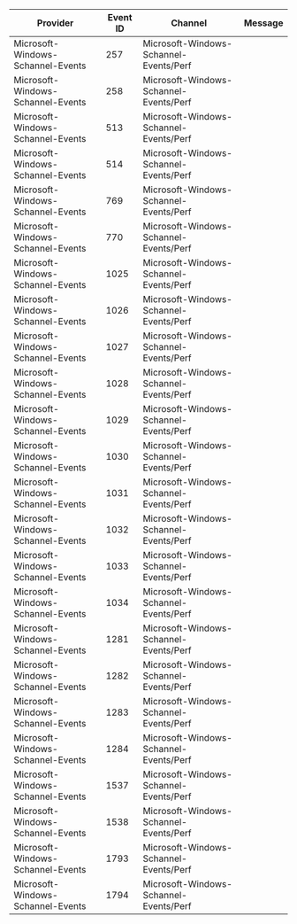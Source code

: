 Provider                           |  Event ID  |  Channel                                 |  Message
-----------------------------------|------------|------------------------------------------|---------
Microsoft-Windows-Schannel-Events  |  257       |  Microsoft-Windows-Schannel-Events/Perf  |
Microsoft-Windows-Schannel-Events  |  258       |  Microsoft-Windows-Schannel-Events/Perf  |
Microsoft-Windows-Schannel-Events  |  513       |  Microsoft-Windows-Schannel-Events/Perf  |
Microsoft-Windows-Schannel-Events  |  514       |  Microsoft-Windows-Schannel-Events/Perf  |
Microsoft-Windows-Schannel-Events  |  769       |  Microsoft-Windows-Schannel-Events/Perf  |
Microsoft-Windows-Schannel-Events  |  770       |  Microsoft-Windows-Schannel-Events/Perf  |
Microsoft-Windows-Schannel-Events  |  1025      |  Microsoft-Windows-Schannel-Events/Perf  |
Microsoft-Windows-Schannel-Events  |  1026      |  Microsoft-Windows-Schannel-Events/Perf  |
Microsoft-Windows-Schannel-Events  |  1027      |  Microsoft-Windows-Schannel-Events/Perf  |
Microsoft-Windows-Schannel-Events  |  1028      |  Microsoft-Windows-Schannel-Events/Perf  |
Microsoft-Windows-Schannel-Events  |  1029      |  Microsoft-Windows-Schannel-Events/Perf  |
Microsoft-Windows-Schannel-Events  |  1030      |  Microsoft-Windows-Schannel-Events/Perf  |
Microsoft-Windows-Schannel-Events  |  1031      |  Microsoft-Windows-Schannel-Events/Perf  |
Microsoft-Windows-Schannel-Events  |  1032      |  Microsoft-Windows-Schannel-Events/Perf  |
Microsoft-Windows-Schannel-Events  |  1033      |  Microsoft-Windows-Schannel-Events/Perf  |
Microsoft-Windows-Schannel-Events  |  1034      |  Microsoft-Windows-Schannel-Events/Perf  |
Microsoft-Windows-Schannel-Events  |  1281      |  Microsoft-Windows-Schannel-Events/Perf  |
Microsoft-Windows-Schannel-Events  |  1282      |  Microsoft-Windows-Schannel-Events/Perf  |
Microsoft-Windows-Schannel-Events  |  1283      |  Microsoft-Windows-Schannel-Events/Perf  |
Microsoft-Windows-Schannel-Events  |  1284      |  Microsoft-Windows-Schannel-Events/Perf  |
Microsoft-Windows-Schannel-Events  |  1537      |  Microsoft-Windows-Schannel-Events/Perf  |
Microsoft-Windows-Schannel-Events  |  1538      |  Microsoft-Windows-Schannel-Events/Perf  |
Microsoft-Windows-Schannel-Events  |  1793      |  Microsoft-Windows-Schannel-Events/Perf  |
Microsoft-Windows-Schannel-Events  |  1794      |  Microsoft-Windows-Schannel-Events/Perf  |